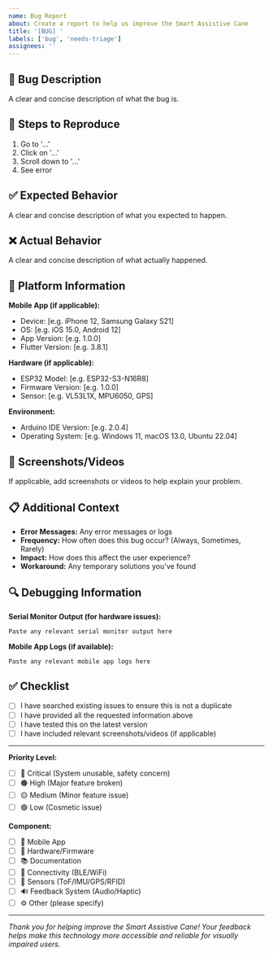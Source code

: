 ```yaml
---
name: Bug Report
about: Create a report to help us improve the Smart Assistive Cane
title: '[BUG] '
labels: ['bug', 'needs-triage']
assignees: ''
---
```


## 🐛 Bug Description

A clear and concise description of what the bug is.

## 🔄 Steps to Reproduce

1. Go to '...'
2. Click on '...'
3. Scroll down to '...'
4. See error

## ✅ Expected Behavior

A clear and concise description of what you expected to happen.

## ❌ Actual Behavior

A clear and concise description of what actually happened.

## 📱 Platform Information

**Mobile App (if applicable):**
- Device: [e.g. iPhone 12, Samsung Galaxy S21]
- OS: [e.g. iOS 15.0, Android 12]
- App Version: [e.g. 1.0.0]
- Flutter Version: [e.g. 3.8.1]

**Hardware (if applicable):**
- ESP32 Model: [e.g. ESP32-S3-N16R8]
- Firmware Version: [e.g. 1.0.0]
- Sensor: [e.g. VL53L1X, MPU6050, GPS]

**Environment:**
- Arduino IDE Version: [e.g. 2.0.4]
- Operating System: [e.g. Windows 11, macOS 13.0, Ubuntu 22.04]

## 📸 Screenshots/Videos

If applicable, add screenshots or videos to help explain your problem.

## 📋 Additional Context

- **Error Messages:** Any error messages or logs
- **Frequency:** How often does this bug occur? (Always, Sometimes, Rarely)
- **Impact:** How does this affect the user experience?
- **Workaround:** Any temporary solutions you've found

## 🔍 Debugging Information

**Serial Monitor Output (for hardware issues):**
```
Paste any relevant serial monitor output here
```

**Mobile App Logs (if available):**
```
Paste any relevant mobile app logs here
```

## ✅ Checklist

- [ ] I have searched existing issues to ensure this is not a duplicate
- [ ] I have provided all the requested information above
- [ ] I have tested this on the latest version
- [ ] I have included relevant screenshots/videos (if applicable)

---

**Priority Level:** 
- [ ] 🔴 Critical (System unusable, safety concern)
- [ ] 🟠 High (Major feature broken)
- [ ] 🟡 Medium (Minor feature issue)
- [ ] 🟢 Low (Cosmetic issue)

**Component:**
- [ ] 📱 Mobile App
- [ ] 🔧 Hardware/Firmware
- [ ] 📚 Documentation
- [ ] 🔗 Connectivity (BLE/WiFi)
- [ ] 🎯 Sensors (ToF/IMU/GPS/RFID)
- [ ] 🔊 Feedback System (Audio/Haptic)
- [ ] ⚙️ Other (please specify)

---

*Thank you for helping improve the Smart Assistive Cane! Your feedback helps make this technology more accessible and reliable for visually impaired users.*
